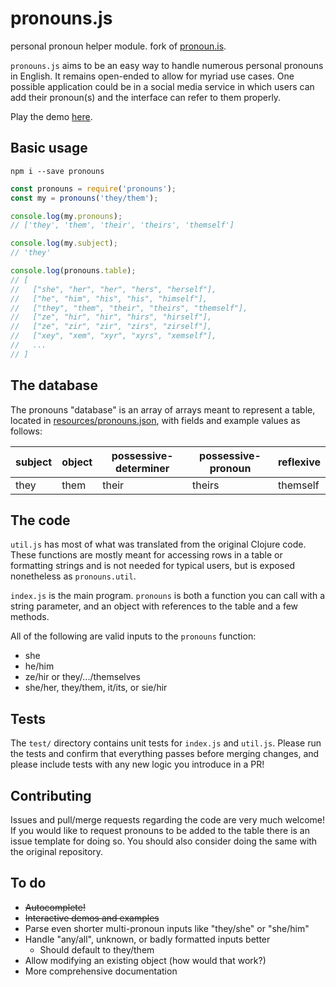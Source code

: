 # pronouns.js

personal pronoun helper module. fork of [pronoun.is](https://github.com/witch-house/pronoun.is).

`pronouns.js` aims to be an easy way to handle numerous personal pronouns in English. It remains open-ended to allow for myriad use cases. One possible application could be in a social media service in which users can add their pronoun(s) and the interface can refer to them properly.

Play the demo [here](https://katacarbix.github.io/pronouns.js/demo/index.html).

## Basic usage

`npm i --save pronouns`

```js
const pronouns = require('pronouns');
const my = pronouns('they/them');

console.log(my.pronouns);
// ['they', 'them', 'their', 'theirs', 'themself']

console.log(my.subject);
// 'they'

console.log(pronouns.table);
// [
//   ["she", "her", "her", "hers", "herself"],
//   ["he", "him", "his", "his", "himself"],
//   ["they", "them", "their", "theirs", "themself"],
//   ["ze", "hir", "hir", "hirs", "hirself"],
//   ["ze", "zir", "zir", "zirs", "zirself"],
//   ["xey", "xem", "xyr", "xyrs", "xemself"],
//   ...
// ]
```

## The database

The pronouns "database" is an array of arrays meant to represent a table, located in [resources/pronouns.json](resources/pronouns.json), with fields and example values as follows:

subject|object|possessive-determiner|possessive-pronoun|reflexive
-------|------|---------------------|------------------|---------
they   | them | their               | theirs           | themself

## The code

`util.js` has most of what was translated from the original Clojure code. These functions are mostly meant for accessing rows in a table or formatting strings and is not needed for typical users, but is exposed nonetheless as `pronouns.util`.

`index.js` is the main program. `pronouns` is both a function you can call with a string parameter, and an object with references to the table and a few methods.

All of the following are valid inputs to the `pronouns` function:

* she
* he/him
* ze/hir or they/.../themselves
* she/her, they/them, it/its, or sie/hir

## Tests

The `test/` directory contains unit tests for `index.js` and `util.js`. Please run the tests and confirm that everything passes before merging changes, and please include tests with any new logic you introduce in a PR!

## Contributing

Issues and pull/merge requests regarding the code are very much welcome! If you would like to request pronouns to be added to the table there is an issue template for doing so. You should also consider doing the same with the original repository.

## To do

* ~~Autocomplete!~~
* ~~Interactive demos and examples~~
* Parse even shorter multi-pronoun inputs like "they/she" or "she/him"
* Handle "any/all", unknown, or badly formatted inputs better
	* Should default to they/them
* Allow modifying an existing object (how would that work?)
* More comprehensive documentation
